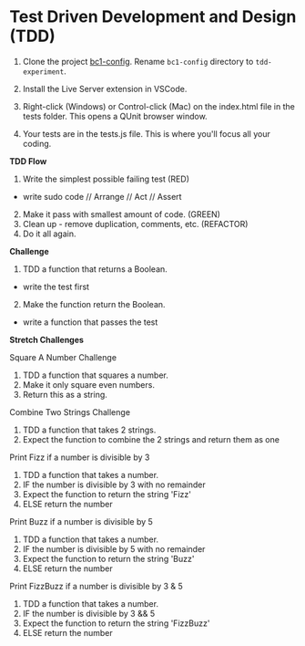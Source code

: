 Test Driven Development and Design (TDD)
===

1. Clone the project [bc1-config](git@github.com:alchemy-bootcamp-spring-2019/bootcamp-prep.git). Rename `bc1-config` directory to `tdd-experiment`.

2. Install the Live Server extension in VSCode.

3. Right-click (Windows) or Control-click (Mac) on the index.html file in the tests folder. This opens a QUnit browser window.

4. Your tests are in the tests.js file. This is where you'll focus all your coding.

**TDD Flow**

1. Write the simplest possible failing test (RED)
  - write sudo code 
  // Arrange
  // Act 
  // Assert
2. Make it pass with smallest amount of code. (GREEN)
3. Clean up - remove duplication, comments, etc. (REFACTOR)
4. Do it all again.

**Challenge**

1. TDD a function that returns a Boolean.
  - write the test first
2. Make the function return the Boolean.
  - write a function that passes the test

**Stretch Challenges**

Square A Number Challenge
1. TDD a function that squares a number.
2. Make it only square even numbers.
3. Return this as a string. 

Combine Two Strings Challenge
1. TDD a function that takes 2 strings.
2. Expect the function to combine the 2 strings and return them as one

Print Fizz if a number is divisible by 3
1. TDD a function that takes a number.
2. IF the number is divisible by 3 with no remainder
3. Expect the function to return the string 'Fizz'
4. ELSE return the number

Print Buzz if a number is divisible by 5
1. TDD a function that takes a number.
2. IF the number is divisible by 5 with no remainder
3. Expect the function to return the string 'Buzz'
4. ELSE return the number

Print FizzBuzz if a number is divisible by 3 & 5
1. TDD a function that takes a number.
2. IF the number is divisible by 3 && 5
3. Expect the function to return the string 'FizzBuzz'
4. ELSE return the number
